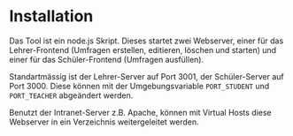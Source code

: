 # Installation

Das Tool ist ein node.js Skript. Dieses startet zwei Webserver, einer für das Lehrer-Frontend (Umfragen erstellen, editieren, löschen und starten) und einer für das Schüler-Frontend (Umfragen ausfüllen).

Standartmässig ist der Lehrer-Server auf Port 3001, der Schüler-Server auf Port 3000. Diese können mit der Umgebungsvariable `PORT_STUDENT` und `PORT_TEACHER` abgeändert werden.

Benutzt der Intranet-Server z.B. Apache, können mit Virtual Hosts diese Webserver in ein Verzeichnis weitergeleitet werden.